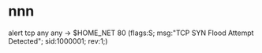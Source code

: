 # nnn
alert tcp any any -> $HOME_NET 80 (flags:S; msg:"TCP SYN Flood Attempt Detected"; sid:1000001; rev:1;)
